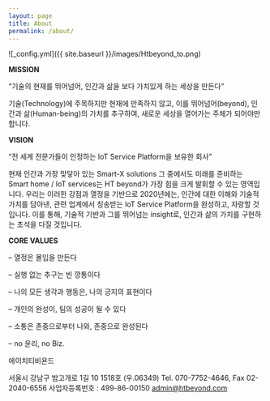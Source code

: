 ```yaml
---
layout: page
title: About
permalink: /about/
---
```



![_config.yml]({{ site.baseurl }}/images/Htbeyond_to.png)

**MISSION**

“기술의 현재를 뛰어넘어, 인간과 삶을 보다 가치있게 하는 세상을 만든다”

기술(Technology)에 주목하지만 현재에 만족하지 않고,
이를 뛰어넘어(beyond),
인간과 삶(Human-being)의 가치를 추구하여,
새로운 세상을 열어가는 주체가 되어야만 합니다.





**VISION**

“전 세계 전문가들이 인정하는 IoT Service Platform을 보유한 회사”

현재 인간과 가장 맞닿아 있는 Smart-X solutions
그 중에서도 미래를 준비하는 Smart home / IoT services는 HT beyond가 가장 힘을 크게 발휘할 수 있는 영역입니다.
우리는 이러한 강점과 열정을 기반으로 2020년에는,
인간에 대한 이해와 기술적 가치를 담아낸,
관련 업계에서 칭송받는 IoT Service Platform을 완성하고, 자랑할 것입니다.
이를 통해, 기술적 기반과 그를 뛰어넘는 insight로, 인간과 삶의 가치를 구현하는 초석을 다질 것입니다.





**CORE VALUES**

– 열정은 몰입을 만든다

– 실행 없는 추구는 빈 깡통이다

– 나의 모든 생각과 행동은, 나의 긍지의 표현이다

– 개인의 완성이, 팀의 성공이 될 수 있다

– 소통은 존중으로부터 나와, 존중으로 완성된다

– no 윤리, no Biz.


에이치티비욘드

서울시 강남구 밤고개로 1길 10 1518호 (우.06349)
Tel. 070-7752-4646, Fax 02-2040-6556
사업자등록번호 : 499-86-00150
[admin@htbeyond.com](mailto:admin@htbeyond.com)